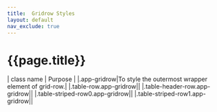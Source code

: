 ```yaml
---
title:  Gridrow Styles
layout: default
nav_exclude: true
---
```

# {{page.title}}

| class name  | Purpose |
|.app-gridrow|To style the outermost wrapper element of grid-row.|
|.table-row.app-gridrow||
|.table-header-row.app-gridrow||
|.table-striped-row0.app-gridrow||
|.table-striped-row1.app-gridrow||
